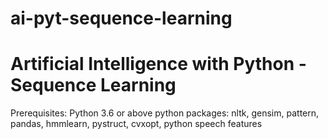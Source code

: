 # ai-pyt-sequence-learning

# Artificial Intelligence with Python - Sequence Learning

Prerequisites: 
	Python 3.6 or above	
	python packages: nltk, gensim, pattern, pandas, hmmlearn, pystruct, cvxopt, python speech features
